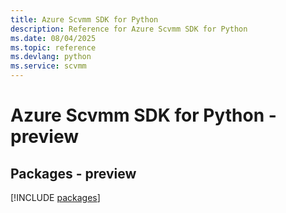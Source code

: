 ```yaml
---
title: Azure Scvmm SDK for Python
description: Reference for Azure Scvmm SDK for Python
ms.date: 08/04/2025
ms.topic: reference
ms.devlang: python
ms.service: scvmm
---
```

# Azure Scvmm SDK for Python - preview
## Packages - preview
[!INCLUDE [packages](scvmm-index.md)]
